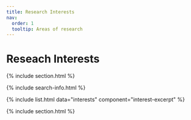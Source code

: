 ```yaml
---
title: Research Interests
nav:
  order: 1
  tooltip: Areas of research
---
```


# <i class="fas fa-microscope"></i>Reseach Interests

{% include section.html %}

{% include search-info.html %}

{% include list.html data="interests" component="interest-excerpt" %}

{% include section.html %}


